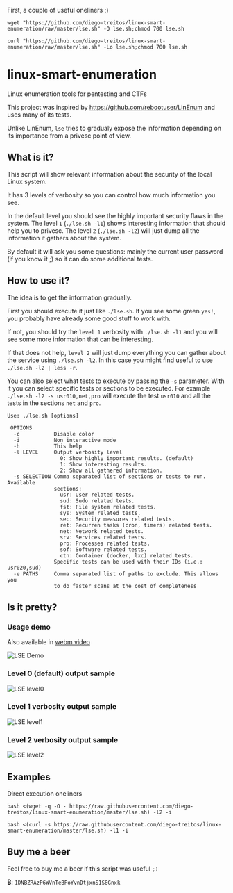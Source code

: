 

First, a couple of useful oneliners ;)

`wget "https://github.com/diego-treitos/linux-smart-enumeration/raw/master/lse.sh" -O lse.sh;chmod 700 lse.sh`

`curl "https://github.com/diego-treitos/linux-smart-enumeration/raw/master/lse.sh" -Lo lse.sh;chmod 700 lse.sh`

# linux-smart-enumeration
Linux enumeration tools for pentesting and CTFs

This project was inspired by https://github.com/rebootuser/LinEnum and uses
many of its tests.

Unlike LinEnum, `lse` tries to gradualy expose the information depending on its importance from a privesc point of view.

## What is it?

This script will show relevant information about the security of the local Linux system.

It has 3 levels of verbosity so you can control how much information you see.

In the default level you should see the highly important security flaws in the system. The level `1` (`./lse.sh -l1`) shows
interesting information that should help you to privesc. The level `2` (`./lse.sh -l2`) will just dump all the information it
gathers about the system.

By default it will ask you some questions: mainly the current user password (if you know it ;) so it can do some additional tests.

## How to use it?

The idea is to get the information gradually.

First you should execute it just like `./lse.sh`. If you see some green `yes!`, you probably have already some good stuff to work with.

If not, you should try the `level 1` verbosity with `./lse.sh -l1` and you will see some more information that can be interesting.

If that does not help, `level 2` will just dump everything you can gather about the service using `./lse.sh -l2`. In this case you might find useful to use `./lse.sh -l2 | less -r`.

You can also select what tests to execute by passing the `-s` parameter. With it you can select specific tests or sections to be executed. For example `./lse.sh -l2 -s usr010,net,pro` will execute the test `usr010` and all the tests in the sections `net` and `pro`. 

```
Use: ./lse.sh [options]

 OPTIONS
  -c           Disable color
  -i           Non interactive mode
  -h           This help
  -l LEVEL     Output verbosity level
                 0: Show highly important results. (default)
                 1: Show interesting results.
                 2: Show all gathered information.
  -s SELECTION Comma separated list of sections or tests to run. Available
               sections:
                 usr: User related tests.
                 sud: Sudo related tests.
                 fst: File system related tests.
                 sys: System related tests.
                 sec: Security measures related tests.
                 ret: Recurren tasks (cron, timers) related tests.
                 net: Network related tests.
                 srv: Services related tests.
                 pro: Processes related tests.
                 sof: Software related tests.
                 ctn: Container (docker, lxc) related tests.
               Specific tests can be used with their IDs (i.e.: usr020,sud)
  -e PATHS     Comma separated list of paths to exclude. This allows you
               to do faster scans at the cost of completeness
```
## Is it pretty?

### Usage demo

Also available in [webm video](https://raw.githubusercontent.com/diego-treitos/linux-smart-enumeration/master/screenshots/lse.webm)

![LSE Demo](https://github.com/diego-treitos/linux-smart-enumeration/raw/master/screenshots/lse.gif)

### Level 0 (default) output sample

![LSE level0](https://raw.githubusercontent.com/diego-treitos/linux-smart-enumeration/master/screenshots/lse_level0.png)

### Level 1 verbosity output sample

![LSE level1](https://raw.githubusercontent.com/diego-treitos/linux-smart-enumeration/master/screenshots/lse_level1.png)

### Level 2 verbosity output sample

![LSE level2](https://raw.githubusercontent.com/diego-treitos/linux-smart-enumeration/master/screenshots/lse_level2.png)

## Examples

Direct execution oneliners

`bash <(wget -q -O - https://raw.githubusercontent.com/diego-treitos/linux-smart-enumeration/master/lse.sh) -l2 -i`

`bash <(curl -s https://raw.githubusercontent.com/diego-treitos/linux-smart-enumeration/master/lse.sh) -l1 -i`
 

## Buy me a beer
Feel free to buy me a beer if this script was useful `;)`

**₿**: `1DNBZRAzP6WVnTeBPoYvnDtjxnS1S8Gnxk`
